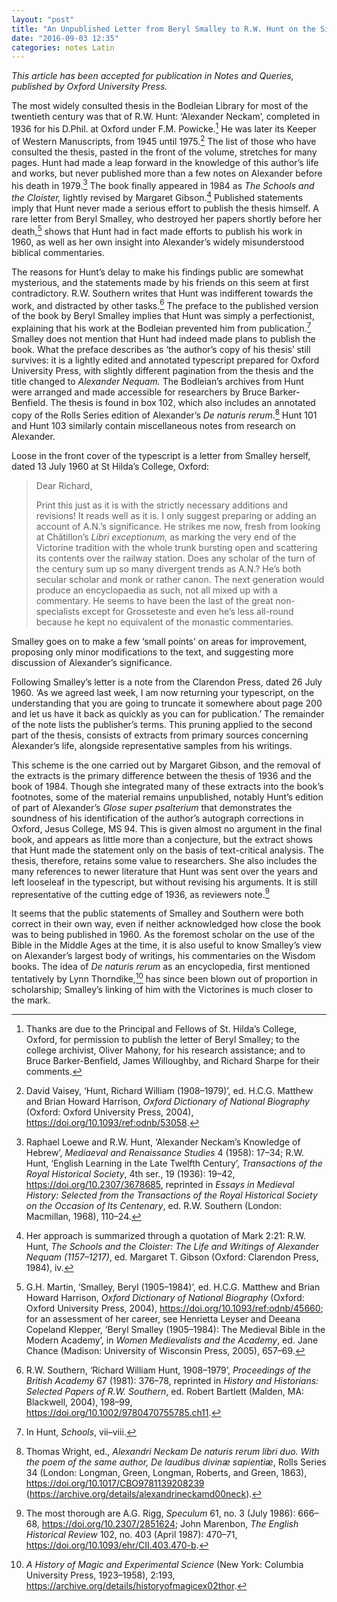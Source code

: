 ```yaml
---
layout: "post"
title: "An Unpublished Letter from Beryl Smalley to R.W. Hunt on the Significance of Alexander Neckam"
date: "2016-09-03 12:35"
categories: notes Latin
---
```


*This article has been accepted for publication in Notes and Queries, published by Oxford University Press.*

The most widely consulted thesis in the Bodleian Library for most of the twentieth century was that of R.W. Hunt: ‘Alexander Neckam’, completed in 1936 for his D.Phil. at Oxford under F.M. Powicke.[^1] He was later its Keeper of Western Manuscripts, from 1945 until 1975.[^2] The list of those who have consulted the thesis, pasted in the front of the volume, stretches for many pages. Hunt had made a leap forward in the knowledge of this author’s life and works, but never published more than a few notes on Alexander before his death in 1979.[^3] The book finally appeared in 1984 as *The Schools and the Cloister,* lightly revised by Margaret Gibson.[^4] Published statements imply that Hunt never made a serious effort to publish the thesis himself. A rare letter from Beryl Smalley, who destroyed her papers shortly before her death,[^5] shows that Hunt had in fact made efforts to publish his work in 1960, as well as her own insight into Alexander’s widely misunderstood biblical commentaries.

The reasons for Hunt’s delay to make his findings public are somewhat mysterious, and the statements made by his friends on this seem at first contradictory. R.W. Southern writes that Hunt was indifferent towards the work, and distracted by other tasks.[^6] The preface to the published version of the book by Beryl Smalley implies that Hunt was simply a perfectionist, explaining that his work at the Bodleian prevented him from publication.[^7] Smalley does not mention that Hunt had indeed made plans to publish the book. What the preface describes as ‘the author’s copy of his thesis’ still survives: it is a lightly edited and annotated typescript prepared for Oxford University Press, with slightly different pagination from the thesis and the title changed to *Alexander Nequam.* The Bodleian’s archives from Hunt were arranged and made accessible for researchers by Bruce Barker-Benfield. The thesis is found in box 102, which also includes an annotated copy of the Rolls Series edition of Alexander’s *De naturis rerum*.[^8] Hunt 101 and Hunt 103 similarly contain miscellaneous notes from research on Alexander.

Loose in the front cover of the typescript is a letter from Smalley herself, dated 13 July 1960 at St Hilda’s College, Oxford:

> Dear Richard,
>
> Print this just as it is with the strictly necessary additions and revisions! It reads well as it is. I only suggest preparing or adding an account of A.N.’s significance. He strikes me now, fresh from looking at Châtillon’s *Libri exceptionum,* as marking the very end of the Victorine tradition with the whole trunk bursting open and scattering its contents over the railway station. Does any scholar of the turn of the century sum up so many divergent trends as A.N.? He’s both secular scholar and monk or rather canon. The next generation would produce an encyclopaedia as such, not all mixed up with a commentary. He seems to have been the last of the great non-specialists except for Grosseteste and even he’s less all-round because he kept no equivalent of the monastic commentaries.

Smalley goes on to make a few ‘small points’ on areas for improvement, proposing only minor modifications to the text, and suggesting more discussion of Alexander’s significance.

Following Smalley’s letter is a note from the Clarendon Press, dated 26 July 1960. ‘As we agreed last week, I am now returning your typescript, on the understanding that you are going to truncate it somewhere about page 200 and let us have it back as quickly as you can for publication.’ The remainder of the note lists the publisher’s terms. This pruning applied to the second part of the thesis, consists of extracts from primary sources concerning Alexander’s life, alongside representative samples from his writings.

This scheme is the one carried out by Margaret Gibson, and the removal of the extracts is the primary difference between the thesis of 1936 and the book of 1984. Though she integrated many of these extracts into the book’s footnotes, some of the material remains unpublished, notably Hunt’s edition of part of Alexander’s *Glose super psalterium* that demonstrates the soundness of his identification of the author’s autograph corrections in Oxford, Jesus College, MS 94. This is given almost no argument in the final book, and appears as little more than a conjecture, but the extract shows that Hunt made the statement only on the basis of text-critical analysis. The thesis, therefore, retains some value to researchers. She also includes the many references to newer literature that Hunt was sent over the years and left looseleaf in the typescript, but without revising his arguments. It is still representative of the cutting edge of 1936, as reviewers note.[^9]

It seems that the public statements of Smalley and Southern were both correct in their own way, even if neither acknowledged how close the book was to being published in 1960. As the foremost scholar on the use of the Bible in the Middle Ages at the time, it is also useful to know Smalley’s view on Alexander’s largest body of writings, his commentaries on the Wisdom books. The idea of *De naturis rerum* as an encyclopedia, first mentioned tentatively by Lynn Thorndike,[^10] has since been blown out of proportion in scholarship; Smalley’s linking of him with the Victorines is much closer to the mark.

[^1]: Thanks are due to the Principal and Fellows of St. Hilda’s College, Oxford, for permission to publish the letter of Beryl Smalley; to the college archivist, Oliver Mahony, for his research assistance; and to Bruce Barker-Benfield, James Willoughby, and Richard Sharpe for their comments.

[^2]: David Vaisey, ‘Hunt, Richard William (1908–1979)’, ed. H.C.G. Matthew and Brian Howard Harrison, *Oxford Dictionary of National Biography* (Oxford: Oxford University Press, 2004), <https://doi.org/10.1093/ref:odnb/53058>.

[^3]: Raphael Loewe and R.W. Hunt, ‘Alexander Neckam’s Knowledge of Hebrew’, *Mediaeval and Renaissance Studies* 4 (1958): 17–34; R.W. Hunt, ‘English Learning in the Late Twelfth Century’, *Transactions of the Royal Historical Society*, 4th ser., 19 (1936): 19–42, <https://doi.org/10.2307/3678685>, reprinted in *Essays in Medieval History: Selected from the Transactions of the Royal Historical Society on the Occasion of Its Centenary*, ed. R.W. Southern (London: Macmillan, 1968), 110–24.

[^4]: Her approach is summarized through a quotation of Mark 2:21: R.W. Hunt, *The Schools and the Cloister: The Life and Writings of Alexander Nequam (1157–1217)*, ed. Margaret T. Gibson (Oxford: Clarendon Press, 1984), iv.

[^5]: G.H. Martin, ‘Smalley, Beryl (1905–1984)’, ed. H.C.G. Matthew and Brian Howard Harrison, *Oxford Dictionary of National Biography* (Oxford: Oxford University Press, 2004), <https://doi.org/10.1093/ref:odnb/45660>; for an assessment of her career, see Henrietta Leyser and Deeana Copeland Klepper, ‘Beryl Smalley (1905–1984): The Medieval Bible in the Modern Academy’, in *Women Medievalists and the Academy*, ed. Jane Chance (Madison: University of Wisconsin Press, 2005), 657–69.

[^6]: R.W. Southern, ‘Richard William Hunt, 1908–1979’, *Proceedings of the British Academy* 67 (1981): 376–78, reprinted in *History and Historians: Selected Papers of R.W. Southern*, ed. Robert Bartlett (Malden, MA: Blackwell, 2004), 198–99, <https://doi.org/10.1002/9780470755785.ch11>.

[^7]: In Hunt, *Schools*, vii–viii.

[^8]: Thomas Wright, ed., *Alexandri Neckam De naturis rerum libri duo. With the poem of the same author, De laudibus divinæ sapientiæ*, Rolls Series 34 (London: Longman, Green, Longman, Roberts, and Green, 1863), <https://doi.org/10.1017/CBO9781139208239> (<https://archive.org/details/alexandrineckamd00neck>).

[^9]: The most thorough are A.G. Rigg, *Speculum* 61, no. 3 (July 1986): 666–68, <https://doi.org/10.2307/2851624>; John Marenbon, *The English Historical Review* 102, no. 403 (April 1987): 470–71, <https://doi.org/10.1093/ehr/CII.403.470-b>.

[^10]: *A History of Magic and Experimental Science* (New York: Columbia University Press, 1923–1958), 2:193, <https://archive.org/details/historyofmagicex02thor>.
